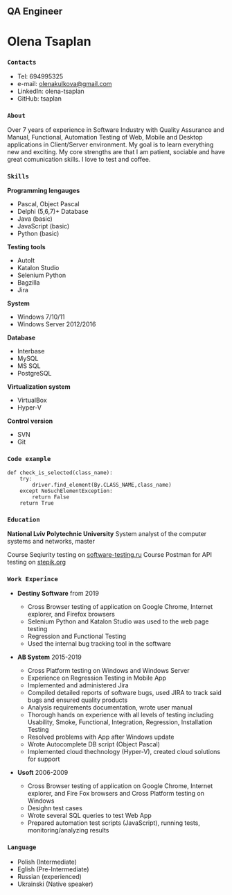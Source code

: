 
## **QA Engineer**
# Olena Tsaplan

### `Contacts`

* Tel: 694995325
* e-mail:	olenakulkova@gmail.com
* LinkedIn: olena-tsaplan
* GitHub: tsaplan

### `About`
Over 7 years of experience in Software Industry with Quality Assurance and Manual, Functional, Automation Testing of Web, Mobile and Desktop applications in Client/Server environment. My goal is to learn everything new and exciting. My core strengths are that I am patient, sociable and have great comunication skills. I love to test and coffee.
 


### `Skills`
 __Programming lengauges__
 
 * Pascal, Object Pascal
 * Delphi (5,6,7)+ Database
 * Java (basic)
 * JavaScript (basic)
 * Python (basic)
 
 __Testing tools__
 
 * AutoIt 
 * Katalon Studio 
 * Selenium Python 
 * Bagzilla
 * Jira
  
  __System__
  
  * Windows 7/10/11
  * Windows Server 2012/2016
 
 __Database__
  * Interbase
  * MySQL
  * MS SQL
  * PostgreSQL
    
  __Virtualization system__
  * VirtualBox
  * Hyper-V

__Control version__
   * SVN
   * Git

### `Code example`

```
def check_is_selected(class_name):
    try:
        driver.find_element(By.CLASS_NAME,class_name)
    except NoSuchElementException:
        return False
    return True
```


### `Education`
__National Lviv Polytechnic University__ System analyst of the computer systems and networks, master

Course Seqiurity testing on [software-testing.ru](software-testing.ru)
Course Postman for API testing on [stepik.org](stepik.org)

### `Work Experince`
* __Destiny Software__ from 2019
  - Cross Browser testing of application on Google Chrome, Internet explorer, and Firefox browsers
  - Selenium Python and Katalon Studio was used to the web page testing
  - Regression and Functional Testing 
  - Used the internal bug tracking tool in the software
 
* __AB System__ 2015-2019
  - Cross Platform testing on Windows and Windows Server
  - Experience on Regression Testing in Mobile App
  - Implemented and administered Jira
  - Compiled detailed reports of software bugs, used JIRA to track said bugs and ensured quality products
  - Analysis requirements documentation, wrote user manual
  - Thorough hands on experience with all levels of testing including Usability, Smoke, Functional, Integration, Regression, Installation Testing
  - Resolved problems with App after Windows update
  - Wrote Autocomplete DB script (Object Pascal)
  - Implemented cloud thechnology (Hyper-V), created cloud solutions for support

* __Usoft__ 2006-2009
  - Cross Browser testing of application on Google Chrome, Internet explorer, and Fire Fox browsers and Cross Platform testing on Windows
  - Desighn test cases
  - Wrote several SQL queries to test Web App
  - Prepared automation test scripts (JavaScript), running tests, monitoring/analyzing results

### `Language`
* Polish (Intermediate)
* Eglish (Pre-Intermediate)
* Russian (experienced)
* Ukrainski (Native speaker)
